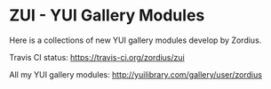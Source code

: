 ZUI - YUI Gallery Modules
=========================

Here is a collections of new YUI gallery modules develop by Zordius.

Travis CI status: https://travis-ci.org/zordius/zui

All my YUI gallery modules: http://yuilibrary.com/gallery/user/zordius

